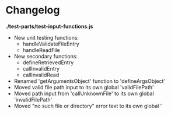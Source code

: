 # Changelog

**./test-parts/test-input-functions.js**
* New unit testing functions:
	* handleValidateFileEntry
	* handleReadFile
* New secondary functions:
	* defineRetrievedEntry
	* callInvalidEntry
	* callInvalidRead
* Renamed 'getArgumentsObject' function to 'defineArgsObject'
* Moved valid file path input to its own global 'validFilePath'
* Moved path input from 'callUnknownFile' to its own global 'invalidFilePath'
* Moved "no such file or directory" error text to its own global '